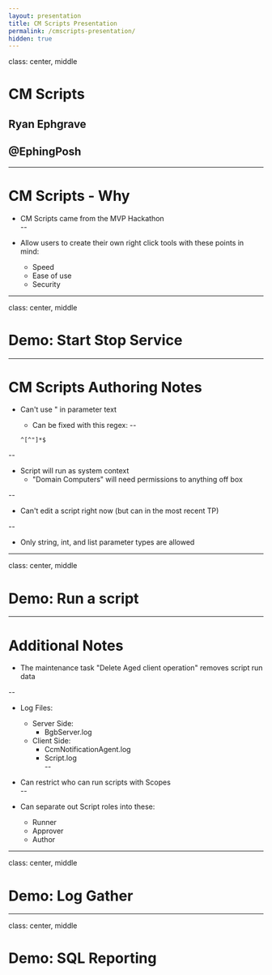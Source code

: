 ```yaml
---
layout: presentation
title: CM Scripts Presentation
permalink: /cmscripts-presentation/
hidden: true
---
```

class: center, middle

# CM Scripts

## Ryan Ephgrave

## @EphingPosh
---

# CM Scripts - Why

* CM Scripts came from the MVP Hackathon  
--

* Allow users to create their own right click tools with these points in mind:  
    * Speed  
    * Ease of use  
    * Security  

---
class: center, middle

# Demo: Start Stop Service

---

# CM Scripts Authoring Notes

* Can't use " in parameter text
    * Can be fixed with this regex:
--

    ```regex
    ^[^"]*$
    ```

--

* Script will run as system context
    * "Domain Computers" will need permissions to anything off box  

--

* Can't edit a script right now (but can in the most recent TP)  

--

* Only string, int, and list parameter types are allowed  

---

class: center, middle

# Demo: Run a script

---

# Additional Notes

* The maintenance task "Delete Aged client operation" removes script run data  

--

* Log Files:  
    * Server Side:  
        * BgbServer.log  
    * Client Side:  
        * CcmNotificationAgent.log  
        * Script.log  
--

* Can restrict who can run scripts with Scopes  
--

* Can separate out Script roles into these:  
    * Runner  
    * Approver  
    * Author  

---
class: center, middle

# Demo: Log Gather

---
class: center, middle

# Demo: SQL Reporting